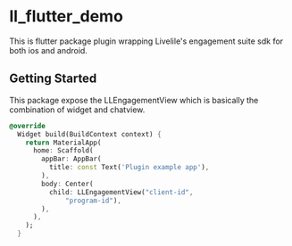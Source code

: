 # ll_flutter_demo

This is flutter package plugin wrapping Livelile's engagement suite sdk for both ios and android. 

## Getting Started

This package expose the LLEngagementView which is basically the combination of widget and chatview. 

```dart
@override
  Widget build(BuildContext context) {
    return MaterialApp(
      home: Scaffold(
        appBar: AppBar(
          title: const Text('Plugin example app'),
        ),
        body: Center(
          child: LLEngagementView("client-id",
              "program-id"),
        ),
      ),
    );
  }
  ```

